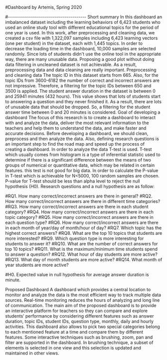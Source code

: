 #Dashboard by Artemis, Spring 2020

#---------------------------------------
Short summary In this dashboard an imbalanced dataset including the learning behaviors of 6,423 students who used an online study tool with different educational topics for the period of one year is used. In this work, after preprocessing and cleaning data, we created a csv file with 1,322,097 samples including 6,423 learning vectors (one per student) in the dataset, each with 1,445 topics. In order to decrease the loading time in the dashboard, 10,000 samples are selected randomly. Since lots of students didn't use the online tool in the appropriate way, there are many unusable data. Proposing a good plot without doing data filtering in uncleaned dataset is not achievable. As a result, preprocessing data and data cleaning are really important. Preprocessing and cleaning data The topic ID in this dataset starts from 665. Also, for the topic IDs from 3600-6182 the number of correct and incorrect answers are not impressive. Therefore, a filtering for the topic IDs between 650 and 3500 is applied. The student answer duration in the dataset is between 0 and 25941 minutes (432 hours). This value shows that lots of students start to answering a question and they never finished it. As a result, there are lots of unusable data that should be dropped. So, a filtering for the student answer time between 0 and 20 minutes is considered. Goal of developing a dashboard The focus of this research is to create a dashboard to interact with and analyze the data, deliver the most relevant information to the teachers and help them to understand the data, and make faster and accurate decisions. Before developing a dashboard, we should clean, preprocess and then analyze the data. Also, defining research questions is an important step to find the road map and speed up the process of creating a dashboard. In order to analyze the data T-test is used. T-test which usually comes from histogram is a type of inferential statistic used to determine if there is a significant difference between the means of two groups of numerical or quantitative data, which may be related in certain features. this test is not good for big data. In order to calculate the P-value in T-test which is achievable for N<5000, 100 random samples are chosen. P-value for T-test should be less than alpha level to reject the null hypothesis (H0). Research questions and a null hypothesis are as follow: 

#RQ1. How many correct/incorrect answers are there in general? 
#RQ2. How many correct/incorrect answers are there in different time categories? 
#RQ3. How many correct/incorrect answers are there in each student category? 
#RQ4. How many correct/incorrect answers are there in each topic category? 
#RQ5. How many correct/incorrect answers are there in each question type? 
#RQ6. How many correct/incorrect answers are there in each month of year/day of month/hour of day? 
#RQ7. Which topic has the highest correct answers? 
#RQ8. What are the top 10 topics that students are more interested? 
#RQ9. Which question type is more interesting for students to answer it?
#RQ10. What are the number of correct answers for top 10 topics? 
#RQ11. What is the maximum/minimum time students spend to answer a question? 
#RQ12. What hour of day students are more active? 
#RQ13. What day of month students are more active? 
#RQ14. What month of year students are more active?

#H0. Expected value in null hypothesis for average answer duration is minute. 

Proposed Dashboard A dashboard which provides a central location to monitor and analyze the data is the most efficient way to track multiple data sources. Real-time monitoring reduces the hours of analyzing and long line of communication. The main aim of the proposed dashboard is to provide an interactive platform for teachers so they can compare and explore students’ performance by considering different features such as answer duration, topic IDs, student IDs, question type, monthly, daily and hourly activities. This dashboard also allows to pick two special categories belong to each mentioned feature at a time and compare them by different features. Some interactive techniques such as brushing, zoom, pan and filter are supported in the dashboard. In brushing technique, a subset of elements is selected in one view and this selection is updated and maintained in other views. 